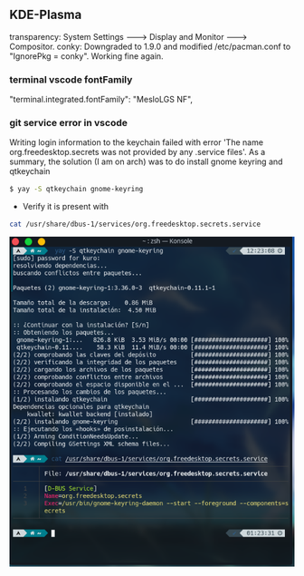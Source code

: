 ## KDE-Plasma

transparency:
System Settings ---> Display and Monitor ---> Compositor.
conky:
Downgraded to 1.9.0 and modified /etc/pacman.conf to "IgnorePkg = conky". Working fine again.

### terminal vscode fontFamily
"terminal.integrated.fontFamily": "MesloLGS NF",

### git service error in vscode
Writing login information to the keychain failed with error 'The name org.freedesktop.secrets was not provided by any .service files'.
As a summary, the solution (I am on arch) was to do install gnome keyring and qtkeychain

```sh
$ yay -S qtkeychain gnome-keyring
```
- Verify it is present with

```sh
cat /usr/share/dbus-1/services/org.freedesktop.secrets.service
```

![img](/images/giterror.png)